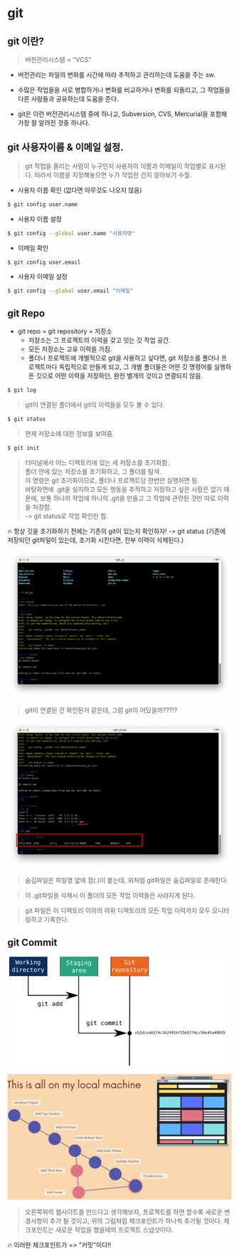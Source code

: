 # git


## git 이란?

> 버전관리시스템 = "VCS"
* 버전관리는 파일의 변화를 시간에 따라 추적하고 관리하는데 도움을 주는 sw.

* 수많은 작업들을 서로 병합하거나 변화를 비교하거나 변화를 되돌리고, 그 작업들을 다른 사람들과 공유하는데 도움을 준다.

* git은 이런 버전관리시스템 중에 하나고, Subversion, CVS, Mercurial을 포함해 가장 잘 알려진 것중 하나다.

  
## git 사용자이름 & 이메일 설정.

> git 작업을 올리는 사람이 누구인지 사용자의 이름과 이메일이 작업별로 표시된다. 따라서 이름을 지정해놓으면 누가 작업한 건지 알아보기 수월.


* 사용자 이름 확인 (없다면 아무것도 나오지 않음)

```bash
$ git config user.name
```

* 사용자 이름 설정

```bash
$ git config --global user.name "사용자명"
```

* 이메일 확인

```bash
$ git config user.email
```

* 사용자 이메일 설정

```bash
$ git config --global user.email "이메일"
```

## git Repo

* git repo = git repository = 저장소
    - 저장소는 그 프로젝트의 이력을 갖고 잇는 깃 작업 공간.
    - 모든 저장소는 고유 이력을 가짐.
    - 폴더나 프로젝트에 개별적으로 git을 사용하고 싶다면, git 저장소를 폴더나 프로젝트마다 독립적으로 만들게 되고, 그 개별 폴더들은 어떤 깃 명령어를 실행하든 깃으로 어떤 이력을 저장하던, 완전 별개의 것이고 연결되지 않음.

```zsh
$ git log
```

> git이 연결된 폴더에서 git의 이력들을 모두 볼 수 있다.

```zsh
$ git status
```

> 현재 저장소에 대한 정보를 보여줌.

```zsh
$ git init
```

> 터미널에서 어느 디렉토리에 있는 새 저장소를 초기화함. <br>
> 폴더 안에 있는 저장소를 초기화하고, 그 폴더를 탐색. <br>
> 이 명령은 git 초기화이므로, 폴더나 프로젝트당 한번만 실행하면 됨. <br>
> 바탕화면에 .git을 설치하고 모든 행동을 추적하고 저장하고 싶은 사람은 없기 때문에, 보통 하나의 작업에 하나의 .git을 만들고 그 작업에 관련된 것만 따로 이력을 저장함. <br>
-> git status로 작업 확인만 함.

🔥 항상 깃을 초기화하기 전에는 기존의 git이 있는지 확인하자! -> git status
(기존에 저장되던 git파일이 있는데, 초기화 시킨다면, 전부 이력이 삭제된다.)

![git](/Image/git&github/1.PNG)

 > git이 연결된 건 확인된거 같은데, 그럼 git이 어딨을까???!?

![git](/Image/git&github/2.PNG)

 > 숨김파일은 파일명 앞에 점(.)이 붙는데, 위처럼 git파일은 숨김파일로 존재한다.

 > 이 .git파일을 삭제시 이 폴더의 모든 작업 이력들은 사라지게 된다.

 > git 파일은 이 디렉토리 이하의 하위 디렉토리의 모든 작업 이력까지 모두 모니터링하고 기록한다.


## git Commit

![git](/Image/git&github/3.png)

![git](/Image/git&github/4.png)

> 오른쪽위의 웹사이트를 만드다고 생각해보자, 프로젝트를 하면 할수록 새로운 변경사항이 추가 될 것이고, 위의 그림처럼 체크포인트가 하나씩 추가될 것이다. 체크포인트는 새로운 작업을 했을때의 프로젝트 스냅샷이다.

🔥 이러한 체크포인트가 => "커밋"이다!!

















